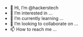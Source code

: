 - 👋 Hi, I’m @hackerstech
- 👀 I’m interested in ...
- 🌱 I’m currently learning ...
- 💞️ I’m looking to collaborate on ...
- 📫 How to reach me ...

<!---
hackerstech/hackerstech is a ✨ special ✨ repository because its `README.md` (this file) appears on your GitHub profile.
You can click the Preview link to take a look at your changes.
--->
